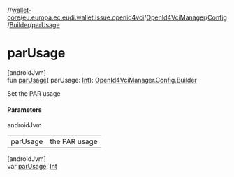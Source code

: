 //[wallet-core](../../../../../index.md)/[eu.europa.ec.eudi.wallet.issue.openid4vci](../../../index.md)/[OpenId4VciManager](../../index.md)/[Config](../index.md)/[Builder](index.md)/[parUsage](par-usage.md)

# parUsage

[androidJvm]\
fun [parUsage](par-usage.md)(
parUsage: [Int](https://kotlinlang.org/api/latest/jvm/stdlib/kotlin/-int/index.html)): [OpenId4VciManager.Config.Builder](index.md)

Set the PAR usage

#### Parameters

androidJvm

|          |               |
|----------|---------------|
| parUsage | the PAR usage |

[androidJvm]\
var [parUsage](par-usage.md): [Int](https://kotlinlang.org/api/latest/jvm/stdlib/kotlin/-int/index.html)
